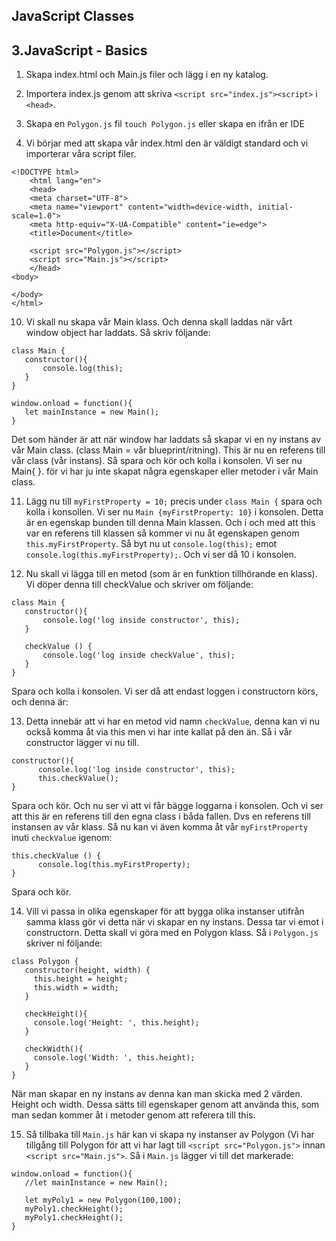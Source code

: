 ## JavaScript Classes

## 3.JavaScript - Basics

1. Skapa index.html och Main.js filer och lägg i en ny katalog.

1. Importera index.js genom att skriva ```<script src="index.js"><script>``` i ```<head>```.

1. Skapa en ```Polygon.js``` fil ```touch Polygon.js``` eller skapa en ifrån er IDE

1. Vi börjar med att skapa vår index.html den är väldigt standard och vi importerar våra script filer.
```
<!DOCTYPE html>
    <html lang="en">
    <head>
    <meta charset="UTF-8">
    <meta name="viewport" content="width=device-width, initial-scale=1.0">
    <meta http-equiv="X-UA-Compatible" content="ie=edge">
    <title>Document</title>

    <script src="Polygon.js"></script>
    <script src="Main.js"></script>
    </head>
<body>

</body>
</html>
```

10. Vi skall nu skapa vår Main klass. Och denna skall laddas när vårt window object har laddats. Så skriv följande:
```
class Main {
   constructor(){
       console.log(this);
   }
}

window.onload = function(){
   let mainInstance = new Main();
}
```

Det som händer är att när window har laddats så skapar vi en ny instans av vår Main class. (class Main = vår blueprint/ritning). This är nu en referens till vår class (vår instans). Så spara och kör och kolla i konsolen. Vi ser nu Main{ }. för vi har ju inte skapat några egenskaper eller metoder i vår Main class.

11. Lägg nu till ```myFirstProperty = 10;``` precis under ```class Main {``` spara och kolla i konsollen. Vi ser nu ```Main {myFirstProperty: 10}``` i konsolen. Detta är en egenskap bunden till denna Main klassen. Och i och med att this var en referens till klassen så kommer vi nu åt egenskapen genom ```this.myFirstProperty```. Så byt nu ut ```console.log(this);``` emot ```console.log(this.myFirstProperty);```. Och vi ser då 10 i konsolen.

12. Nu skall vi lägga till en metod (som är en funktion tillhörande en klass). Vi döper denna till checkValue och skriver om följande:
```
class Main {
   constructor(){
       console.log('log inside constructor', this);
   }

   checkValue () {
       console.log('log inside checkValue', this);
   }
}
```

Spara och kolla i konsolen. Vi ser då att endast loggen i constructorn körs, och denna är:

13. Detta innebär att vi har en metod vid namn ```checkValue```, denna kan vi nu också komma åt via this men vi har inte kallat på den än. Så i vår constructor lägger vi nu till.
```
constructor(){
      console.log('log inside constructor', this);
      this.checkValue();
}
```

Spara och kör. Och nu ser vi att vi får bägge loggarna i konsolen. Och vi ser att this är en referens till den egna class i båda fallen. Dvs en referens till instansen av vår klass. Så nu kan vi även komma åt vår ```myFirstProperty``` inuti ```checkValue``` igenom:
```
this.checkValue () {
      console.log(this.myFirstProperty);
}
```
Spara och kör.

14. Vill vi passa in olika egenskaper för att bygga olika instanser utifrån samma klass gör vi detta när vi skapar en ny instans. Dessa tar vi emot i constructorn. Detta skall vi göra med en Polygon klass. Så i ```Polygon.js``` skriver ni följande:
```
class Polygon {
   constructor(height, width) {
     this.height = height;
     this.width = width;
   }

   checkHeight(){
     console.log('Height: ', this.height);
   }

   checkWidth(){
     console.log('Width: ', this.height);
   }
}
```

När man skapar en ny instans av denna kan man skicka med 2 värden. Height och width. Dessa sätts till egenskaper genom att använda this, som man sedan kommer åt i metoder genom att referera till this.

15. Så tillbaka till ```Main.js``` här kan vi skapa ny instanser av Polygon (Vi har tillgång till Polygon för att vi har lagt till ```<script src="Polygon.js">``` innan ```<script src="Main.js">```. Så i ```Main.js``` lägger vi till det markerade:
```
window.onload = function(){
   //let mainInstance = new Main();

   let myPoly1 = new Polygon(100,100);
   myPoly1.checkHeight();
   myPoly1.checkHeight();
}
```